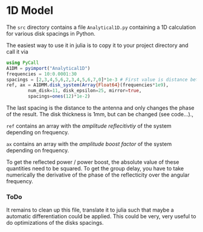 # 1D Model

The `src` directory contains a file `Analytical1D.py` containing a 1D calculation for various disk spacings in Python.

The easiest way to use it in julia is to copy it to your project directory and call it via
```julia
using PyCall
A1DM = pyimport("Analytical1D")
frequencies = 10:0.0001:30
spacings = [2,3,4,5,6,2,3,4,5,6,7,0]*1e-3 # First value is distance between mirror and first disk
ref, ax = A1DMM.disk_system(Array{Float64}(frequencies*1e9),
        num_disk=11, disk_epsilon=25, mirror=true,
        spacings=ones(12)*1e-2)
```


The last spacing is the distance to the antenna and only changes the phase of the result.
The disk thickness is 1mm, but can be changed (see code...).,



`ref` contains an array with the _amplitude reflecitivtiy_ of the system depending on frequency.

`ax` contains an array with the _amplitude boost factor_ of the system depending on frequency.

To get the reflected power / power boost, the absolute value of these quantities need to be squared.
To get the group delay, you have to take numerically the derivative of the phase of the reflecticity over the angular frequency.


### ToDo
It remains to clean up this file, translate it to julia such that maybe a automatic differentiation could be applied. This could be very, very useful to do optimizations of the disks spacings.
